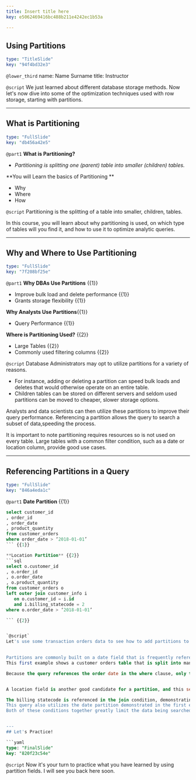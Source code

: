```yaml
---
title: Insert title here
key: e5062469416bc488b211e4242ec1b53a

---
```

## Using Partitions

```yaml
type: "TitleSlide"
key: "94f4bd32e3"
```

`@lower_third`
name: Name Surname
title: Instructor


`@script`
We just learned about different database storage methods. Now let's now dive into some of the optimization techniques used with row storage, starting with partitions.


---
## What is Partitioning

```yaml
type: "FullSlide"
key: "db456a42e5"
```

`@part1`
**What is Partitioning?**
- _Partitioning is splitting one (parent) table into smaller (children) tables._

**You will Learn the basics of Partitioning
**
- Why
- Where
- How


`@script`
Partitioning is the splitting of a table into smaller, children, tables.

In this course, you will learn about why partitioning is used, on which type of tables will you find it, and how to use it to optimize analytic queries.


---
## Why and Where to Use Partitioning

```yaml
type: "FullSlide"
key: "7f208bf25e"
```

`@part1`
**Why DBAs Use Partitions** {{1}}
- Improve bulk load and delete performance {{1}}
- Grants storage flexibility {{1}}

**Why Analysts Use Partitions**{{1}}
- Query Performance {{1}}

**Where is Partitioning Used?** {{2}}
- Large Tables {{2}}
- Commonly used filtering columns {{2}}


`@script`
Database Administrators may opt to utilize partitions for a variety of reasons.
- For instance, adding or deleting a partition can speed bulk loads and deletes that would otherwise operate on an entire table.
- Children tables can be stored on different servers and seldom used partitions can be moved to cheaper, slower storage options.
 
Analysts and data scientists can then utilize these partitions to improve their query performance. Referencing a partition allows the query to search a subset of data,speeding the process.

It is important to note partitioning requires resources so is not used on every table. Large tables with a common filter condition, such as a date or location column, provide good use cases.


---
## Referencing Partitions in a Query

```yaml
type: "FullSlide"
key: "846a4eda1c"
```

`@part1`
**Date Partition** {{1}}
```sql
select customer_id
, order_id
, order_date
, product_quantity
from customer_orders
where order_date > ‘2018-01-01’ 
``` {{1}}

**Location Partition** {{2}}
```sql
select o.customer_id
, o.order_id
, o.order_date
, o.product_quantity
from customer_orders o
left outer join customer_info i 
   on o.customer_id = i.id
   and i.billing_statecode = 2
where o.order_date > ‘2018-01-01’ 

``` {{2}}


`@script`
Let's use some transaction orders data to see how to add partitions to some sample queries.
 

Partitions are commonly built on a date field that is frequently referenced in a query's where condition. 
This first example shows a customer orders table that is split into many children tables using the order date as the partition column. Perhaps each year constitutes a partition so that all orders in 2018 are stored in one partition, or child table. 

Because the query references the order date in the where clause, only the child table with order dates greater than January 2018 will be searched when the query runs. The partition has effectively limited the search realm, thus speeding the performance.


A location field is another good candidate for a partition, and this second example uses billing statecode as the partitioned column. Perhaps each state code constitutes a partition so that all customer information for one state, say Alaska, is stored in one partition, or child table.

The billing statecode is referenced in the join condition, demonstrating the second method of utilizing partitions in a query. The statecode acts as a filter, joining only the customer information child table with a billing statecode of 2 to the customer orders' table.
This query also utilizes the date partition demonstrated in the first example, meaning only the child table with order dates greater than Jan 2018 are searched when referencing the customer orders table.
Both of these conditions together greatly limit the data being searched, thus improving the performance of the query and limiting the load on the database.


---
## Let's Practice!

```yaml
type: "FinalSlide"
key: "820f23c54e"
```

`@script`
Now it's your turn to practice what you have learned by using partition fields. I will see you back here soon.

